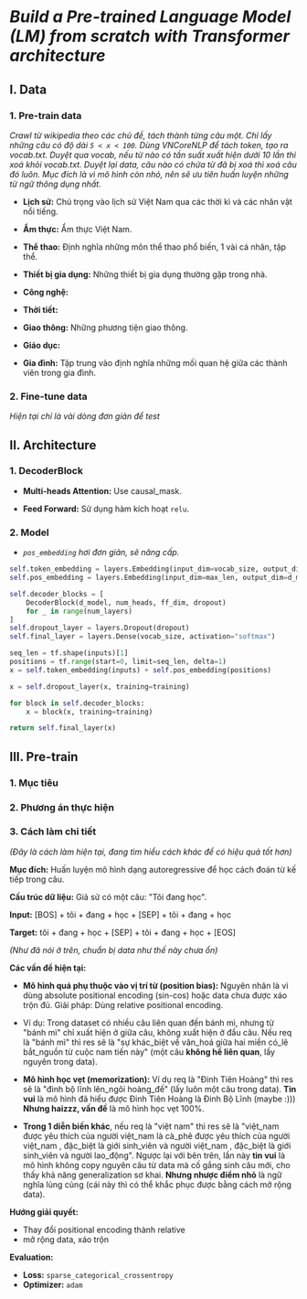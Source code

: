# *Build a Pre-trained Language Model (LM) from scratch with Transformer architecture*

## I. **Data**

### 1. Pre-train data

*Crawl từ wikipedia theo các chủ đề, tách thành từng câu một. Chỉ lấy những câu có độ dài `5 < x < 100`. Dùng VNCoreNLP để tách token, tạo ra vocab.txt. Duyệt qua vocab, nếu từ nào có tần suất xuất hiện dưới 10 lần thì xoá khỏi vocab.txt. Duyệt lại data, câu nào có chứa từ đã bị xoá thì xoá câu đó luôn. Mục đích là vì mô hình còn nhỏ, nên sẽ ưu tiên huấn luyện những từ ngữ thông dụng nhất.*

- **Lịch sử:** Chú trọng vào lịch sử Việt Nam qua các thời kì và các nhân vật nổi tiếng.

- **Ẩm thực:** Ẩm thực Việt Nam.

- **Thể thao:** Định nghĩa những môn thể thao phổ biến, 1 vài cá nhân, tập thể.

- **Thiết bị gia dụng:** Những thiết bị gia dụng thường gặp trong nhà.

- **Công nghệ:**

- **Thời tiết:**

- **Giao thông:** Những phương tiện giao thông.

- **Giáo dục:**

- **Gia đình:** Tập trung vào định nghĩa những mối quan hệ giữa các thành viên trong gia đình.

### 2. Fine-tune data

*Hiện tại chỉ là vài dòng đơn giản để test*

## II. **Architecture**

### 1. DecoderBlock

- **Multi-heads Attention:** Use causal_mask.

- **Feed Forward:** Sử dụng hàm kích hoạt `relu`.

### 2. Model

- *`pos_embedding` hơi đơn giản, sẽ nâng cấp.*

```python
self.token_embedding = layers.Embedding(input_dim=vocab_size, output_dim=d_model, mask_zero=True)
self.pos_embedding = layers.Embedding(input_dim=max_len, output_dim=d_model)

self.decoder_blocks = [
    DecoderBlock(d_model, num_heads, ff_dim, dropout)
    for _ in range(num_layers)
]
self.dropout_layer = layers.Dropout(dropout)
self.final_layer = layers.Dense(vocab_size, activation="softmax")
```

```python
seq_len = tf.shape(inputs)[1]
positions = tf.range(start=0, limit=seq_len, delta=1)
x = self.token_embedding(inputs) + self.pos_embedding(positions)

x = self.dropout_layer(x, training=training)

for block in self.decoder_blocks:
    x = block(x, training=training)

return self.final_layer(x)
```

## III. **Pre-train** 

### 1. Mục tiêu

### 2. Phương án thực hiện

### 3. Cách làm chi tiết

*(Đây là cách làm hiện tại, đang tìm hiểu cách khác để có hiệu quả tốt hơn)*

**Mục đích:** Huấn luyện mô hình dạng autoregressive để học cách đoán từ kế tiếp trong câu.

**Cấu trúc dữ liệu:** Giả sử có một câu: "Tôi đang học".

**Input:** [BOS] + tôi + đang + học + [SEP] + tôi + đang + học

**Target:** tôi + đang + học + [SEP] + tôi + đang + học + [EOS]

*(Như đã nói ở trên, chuẩn bị data như thế này chưa ổn)*

**Các vấn đề hiện tại:**

- **Mô hình quá phụ thuộc vào vị trí từ (position bias):** Nguyên nhân là vì dùng absolute positional encoding (sin-cos) hoặc data chưa được xáo trộn đủ. Giải pháp: Dùng relative positional encoding.

- Ví dụ: Trong dataset có nhiều câu liên quan đến bánh mì, nhưng từ "bánh mì" chỉ xuất hiện ở giữa câu, không xuất hiện ở đầu câu. Nếu req là "bánh mì" thì res sẽ là "sự khác_biệt về văn_hoá giữa hai miền có_lẽ bắt_nguồn từ cuộc nam tiến này" (một câu **không hề liên quan**, lấy nguyên trong data). 

- **Mô hình học vẹt (memorization):** Ví dụ req là "Đinh Tiên Hoàng" thì res sẽ là "đinh bộ lĩnh lên_ngôi hoàng_đế" (lấy luôn một câu trong data). **Tin vui** là mô hình đã hiểu được Đinh Tiên Hoàng là Đinh Bộ Lĩnh (maybe :))) **Nhưng haizzz, vấn đề** là mô hình học vẹt 100%.

- **Trong 1 diễn biến khác**, nếu req là "việt nam" thì res sẽ là "việt_nam được yêu thích của người việt_nam là cà_phê được yêu thích của người việt_nam , đặc_biệt là giới sinh_viên và người việt_nam , đặc_biệt là giới sinh_viên và người lao_động". Ngược lại với bên trên, lần này **tin vui** là mô hình không copy nguyên câu từ data mà cố gắng sinh câu mới, cho thấy khả năng generalization sơ khai. **Nhưng nhược điểm nhỏ** là ngữ nghĩa lủng củng (cái này thì có thể khắc phục được bằng cách mở rộng data). 

**Hướng giải quyết:**
- Thay đổi positional encoding thành relative
- mở rộng data, xáo trộn

**Evaluation:**
- **Loss:** `sparse_categorical_crossentropy`
- **Optimizer:** `adam`
